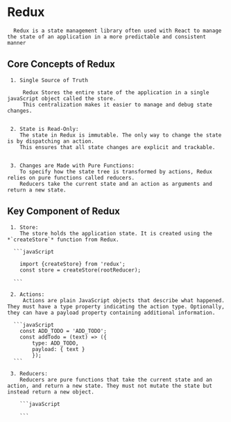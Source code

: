 # Redux

      Redux is a state management library often used with React to manage the state of an application in a more predictable and consistent manner

## Core Concepts of Redux

     1. Single Source of Truth

         Redux Stores the entire state of the application in a single javaScript object called the store.
         This centralization makes it easier to manage and debug state changes.


     2. State is Read-Only:
        The state in Redux is immutable. The only way to change the state is by dispatching an action.
        This ensures that all state changes are explicit and trackable.


     3. Changes are Made with Pure Functions:
        To specify how the state tree is transformed by actions, Redux relies on pure functions called reducers.
        Reducers take the current state and an action as arguments and return a new state.

## Key Component of Redux

     1. Store:
        The store holds the application state. It is created using the *`createStore`* function from Redux.

      ```javaScript

        import {createStore} from 'redux';
        const store = createStore(rootReducer);

      ```

     2. Actions:
         Actions are plain JavaScript objects that describe what happened. They must have a type property indicating the action type. Optionally, they can have a payload property containing additional information.

      ```javaScript
        const ADD_TODO = 'ADD_TODO';
        const addTodo = (text) => ({
            type: ADD_TODO,
            payload: { text }
            });
      ```

     3. Reducers:
        Reducers are pure functions that take the current state and an action, and return a new state. They must not mutate the state but instead return a new object.

        ```javaScript

        ```
